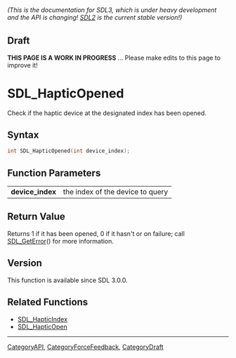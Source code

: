 ###### (This is the documentation for SDL3, which is under heavy development and the API is changing! [SDL2](https://wiki.libsdl.org/SDL2/) is the current stable version!)

## Draft

**THIS PAGE IS A WORK IN PROGRESS** ... Please make edits to this page to improve it!
# SDL_HapticOpened

Check if the haptic device at the designated index has been opened.

## Syntax

```c
int SDL_HapticOpened(int device_index);

```

## Function Parameters

|                      |                                  |
| -------------------- | -------------------------------- |
| **device_index**     | the index of the device to query |

## Return Value

Returns 1 if it has been opened, 0 if it hasn't or on failure; call
[SDL_GetError](SDL_GetError.md)() for more information.

## Version

This function is available since SDL 3.0.0.

## Related Functions

* [SDL_HapticIndex](SDL_HapticIndex.md)
* [SDL_HapticOpen](SDL_HapticOpen.md)

----
[CategoryAPI](CategoryAPI.md), [CategoryForceFeedback](CategoryForceFeedback.md), [CategoryDraft](CategoryDraft.md)
